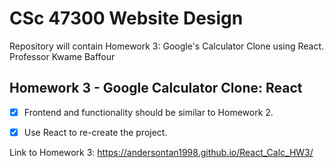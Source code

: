 # CSc 47300 Website Design
Repository will contain Homework 3: Google's Calculator Clone using React.</br>
Professor Kwame Baffour

## Homework 3 - Google Calculator Clone: React
- [x] Frontend and functionality should be similar to Homework 2.
- [x] Use React to re-create the project.


Link to Homework 3: https://andersontan1998.github.io/React_Calc_HW3/ </br>
